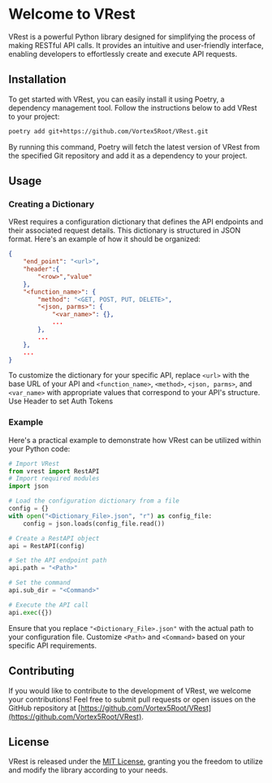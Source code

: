 # Welcome to VRest

VRest is a powerful Python library designed for simplifying the process of making RESTful API calls. It provides an intuitive and user-friendly interface, enabling developers to effortlessly create and execute API requests.

## Installation

To get started with VRest, you can easily install it using Poetry, a dependency management tool. Follow the instructions below to add VRest to your project:

```bash
poetry add git+https://github.com/Vortex5Root/VRest.git
```

By running this command, Poetry will fetch the latest version of VRest from the specified Git repository and add it as a dependency to your project.

## Usage

### Creating a Dictionary

VRest requires a configuration dictionary that defines the API endpoints and their associated request details. This dictionary is structured in JSON format. Here's an example of how it should be organized:

```json
{
    "end_point": "<url>",
    "header":{
        "<row>","value"
    },
    "<function_name>": {
        "method": "<GET, POST, PUT, DELETE>",
        "<json, parms>": {
            "<var_name>": {},
            ...
        },
        ...
    },
    ...
}
```

To customize the dictionary for your specific API, replace `<url>` with the base URL of your API and `<function_name>`, `<method>`, `<json, parms>`, and `<var_name>` with appropriate values that correspond to your API's structure.
Use Header to set Auth Tokens
### Example

Here's a practical example to demonstrate how VRest can be utilized within your Python code:

```python
# Import VRest
from vrest import RestAPI
# Import required modules
import json

# Load the configuration dictionary from a file
config = {}
with open("<Dictionary_File>.json", "r") as config_file:
    config = json.loads(config_file.read())

# Create a RestAPI object
api = RestAPI(config)

# Set the API endpoint path
api.path = "<Path>"

# Set the command
api.sub_dir = "<Command>"

# Execute the API call
api.exec({})
```

Ensure that you replace `"<Dictionary_File>.json"` with the actual path to your configuration file. Customize `<Path>` and `<Command>` based on your specific API requirements.

## Contributing

If you would like to contribute to the development of VRest, we welcome your contributions! Feel free to submit pull requests or open issues on the GitHub repository at [https://github.com/Vortex5Root/VRest](https://github.com/Vortex5Root/VRest).

## License

VRest is released under the [MIT License](https://opensource.org/licenses/MIT), granting you the freedom to utilize and modify the library according to your needs.
